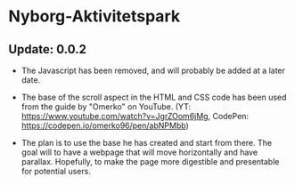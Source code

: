 # Nyborg-Aktivitetspark

## Update: 0.0.2
 - The Javascript has been removed, and will probably be added at a later date. 

- The base of the scroll aspect in the HTML and CSS code has been used from the guide by "Omerko" on YouTube. (YT: https://www.youtube.com/watch?v=JgrZOom6jMg, CodePen: https://codepen.io/omerko96/pen/abNPMbb)

- The plan is to use the base he has created and start from there. The goal will to have a webpage that will move horizontally and have parallax. Hopefully, to make the page more 
  digestible and presentable for potential users.
